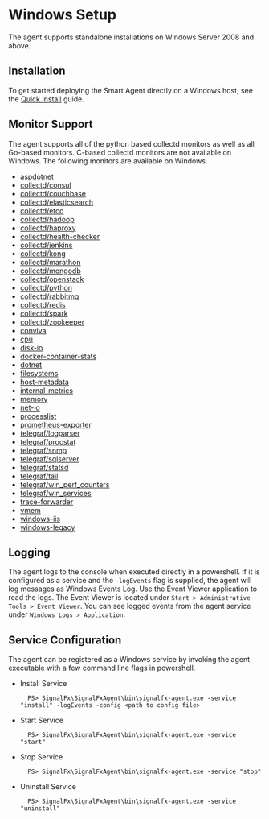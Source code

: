 # Windows Setup

The agent supports standalone installations on Windows Server 2008 and above.

## Installation

To get started deploying the Smart Agent directly on a Windows host, see the
[Quick Install](./quick-install.md) guide.

## Monitor Support

The agent supports all of the python based collectd monitors as well as all
Go-based monitors.  C-based collectd monitors are not available on Windows.
The following monitors are available on Windows.

- [aspdotnet](./monitors/aspdotnet.md)
- [collectd/consul](./monitors/collectd-consul.md)
- [collectd/couchbase](./monitors/collectd-couchbase.md)
- [collectd/elasticsearch](./monitors/collectd-elasticsearch.md)
- [collectd/etcd](./monitors/collectd-etcd.md)
- [collectd/hadoop](./monitors/collectd-hadoop.md)
- [collectd/haproxy](./monitors/collectd-haproxy.md)
- [collectd/health-checker](./monitors/collectd-health-checker.md)
- [collectd/jenkins](./monitors/collectd-jenkins.md)
- [collectd/kong](./monitors/collectd-kong.md)
- [collectd/marathon](./monitors/collectd-marathon.md)
- [collectd/mongodb](./monitors/collectd-mongodb.md)
- [collectd/openstack](./monitors/collectd-openstack.md)
- [collectd/python](./monitors/collectd-python.md)
- [collectd/rabbitmq](./monitors/collectd-rabbitmq.md)
- [collectd/redis](./monitors/collectd-redis.md)
- [collectd/spark](./monitors/collectd-spark.md)
- [collectd/zookeeper](./monitors/collectd-zookeeper.md)
- [conviva](./monitors/conviva.md)
- [cpu](./monitors/cpu.md)
- [disk-io](./monitors/disk-io.md)
- [docker-container-stats](./monitors/docker-container-stats.md)
- [dotnet](./monitors/dotnet.md)
- [filesystems](./monitors/filesystems.md)
- [host-metadata](./monitors/host-metadata.md)
- [internal-metrics](./monitors/internal-metrics.md)
- [memory](./monitors/memory.md)
- [net-io](./monitors/net-io.md)
- [processlist](./monitors/processlist.md)
- [prometheus-exporter](./monitors/prometheus-exporter.md)
- [telegraf/logparser](./monitors/telegraf-logparser.md)
- [telegraf/procstat](./monitors/telegraf-procstat.md)
- [telegraf/snmp](./monitors/telegraf-snmp.md)
- [telegraf/sqlserver](./monitors/telegraf-sqlserver.md)
- [telegraf/statsd](./monitors/telegraf-statsd.md)
- [telegraf/tail](./monitors/telegraf-tail.md)
- [telegraf/win_perf_counters](./monitors/telegraf-win_perf_counters.md)
- [telegraf/win_services](./monitors/telegraf-win_services.md)
- [trace-forwarder](./monitors/trace-forwarder.md)
- [vmem](./monitors/vmem.md)
- [windows-iis](./monitors/windows-iis.md)
- [windows-legacy](./monitors/windows-legacy.md)

## Logging

The agent logs to the console when executed directly in a powershell.  If it is configured
as a service and the `-logEvents` flag is supplied, the agent will log messages as
Windows Events Log.  Use the Event Viewer application to read the logs.  The Event
Viewer is located under `Start > Administrative Tools > Event Viewer`.  You can
see logged events from the agent service under `Windows Logs > Application`.

## Service Configuration

The agent can be registered as a Windows service by invoking the agent executable
with a few command line flags in powershell.

- Install Service

		PS> SignalFx\SignalFxAgent\bin\signalfx-agent.exe -service "install" -logEvents -config <path to config file>

- Start Service

		PS> SignalFx\SignalFxAgent\bin\signalfx-agent.exe -service "start"

- Stop Service

		PS> SignalFx\SignalFxAgent\bin\signalfx-agent.exe -service "stop"

- Uninstall Service

		PS> SignalFx\SignalFxAgent\bin\signalfx-agent.exe -service "uninstall"